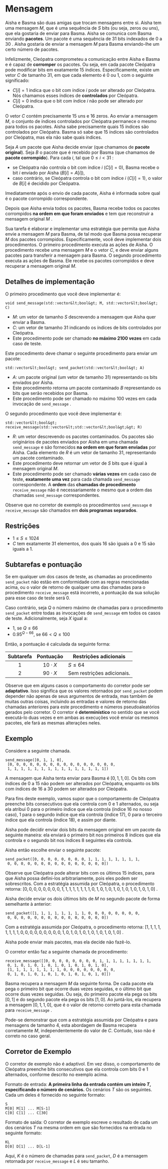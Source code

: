 # Mensagem

Aisha e Basma são duas amigas que trocam mensagens entre si.
Aisha tem uma mensagem $M$, que é uma sequência de $S$ bits (ou seja, zeros ou uns), que ela gostaria de enviar para Basma.
Aisha se comunica com Basma enviando **pacotes**.
Um pacote é uma sequência de $31$ bits indexados de $0$ a $30$ .
Aisha gostaria de enviar a mensagem $M$ para Basma
 enviando-lhe um certo número de pacotes.

Infelizmente, Cleópatra comprometeu a comunicação entre Aisha e Basma e é capaz de **corromper** os pacotes.
Ou seja, em cada pacote Cleópatra pode modificar bits em exatamente $15$ índices.
Especificamente, existe um vetor $C$ de tamanho $31$,
 em que cada elemento é $0$ ou $1$, com o seguinte significado:

* $C[i] = 1$
   indica que o bit com índice $i$ pode ser alterado por Cleópatra.
  Nós chamamos esses índices de **controlados** por Cleópatra.
* $C[i] = 0$
   indica que o bit com índice $i$ não pode ser alterado por Cleópatra.

O vetor $C$ contém precisamente $15$ uns e $16$ zeros.
Ao enviar a mensagem $M$, o conjunto de índices controlados por Cleópatra permanece o mesmo para todos os pacotes.
Aisha sabe precisamente quais $15$ índices são controlados por Cleópatra.
Basma só sabe que $15$ índices são controlados por Cleópatra,
 mas ela não sabe quais índices.

Seja $A$ um pacote que Aisha decide enviar
 (que chamamos de **pacote original**).
Seja $B$ o pacote que é recebido por Basma
 (que chamamos de **pacote corrompido**).
Para cada $i$, tal que $0 \leq i < 31$ :
* se Cleópatra não controla o bit com índice $i$ ($C[i]=0$),
   Basma recebe o bit $i$ enviado por Aisha ($B[i]=A[i]$),
* caso contrário, se Cleópatra controla o bit com índice $i$ ($C[i]=1$),
   o valor de $B[i]$ é decidido por Cleópatra.

Imediatamente após o envio de cada pacote,
 Aisha é informada sobre qual é o pacote corrompido correspondente.

Depois que Aisha envia todos os pacotes,
 Basma recebe todos os pacotes corrompidos **na ordem em que foram enviados**
 e tem que reconstruir a mensagem original $M$ .

Sua tarefa é elaborar e implementar uma estratégia que permita que Aisha envie a mensagem $M$ para Basma, de tal modo que Basma possa recuperar $M$ dos pacotes corrompidos.
Especificamente, você deve implementar dois procedimentos.
O primeiro procedimento executa as ações de Aisha.
O procedimento recebe uma mensagem $M$
 e o vetor $C$,
 e deve enviar alguns pacotes para transferir a mensagem para Basma.
O segundo procedimento executa as ações de Basma.
Ele recebe os pacotes corrompidos
 e deve recuperar a mensagem original $M$.

## Detalhes de implementação

O primeiro procedimento que você deve implementar é:

```
void send_message(std::vector&lt;bool&gt; M, std::vector&lt;bool&gt; C)
```

* $M$: um vetor de tamanho $S$ descrevendo
   a mensagem que Aisha quer enviar a Basma.
* $C$: um vetor de tamanho $31$
   indicando os índices de bits controlados por Cleópatra.
* Este procedimento pode ser chamado **no máximo 2100 vezes** em cada caso de teste.

Este procedimento deve chamar o seguinte procedimento para enviar um pacote:

```
std::vector&lt;bool&gt; send_packet(std::vector&lt;bool&gt; A)
```

* $A$: um pacote original (um vetor de tamanho $31$)
   representando os bits enviados por Aisha.
* Este procedimento retorna um pacote contaminado $B$
   representando os bits que serão recebidos por Basma.
* Este procedimento pode ser chamado no máximo $100$ vezes
   em cada invocação de `send_message` .

O segundo procedimento que você deve implementar é:

```
std::vector&lt;bool&gt; receive_message(std::vector&lt;std::vector&lt;bool&gt;&gt; R)
```

* $R$: um vetor descrevendo os pacotes contaminados.
  Os pacotes são originários de pacotes enviados por Aisha em uma chamada `send_message`
   e são fornecidos **na ordem em que foram enviadas** por Aisha.
  Cada elemento de $R$ é um vetor de tamanho $31$, representando um pacote contaminado.
* Este procedimento deve retornar um vetor de $S$ bits
   que é igual à mensagem original $M$.
* Este procedimento pode ser chamado **várias vezes** em cada caso de teste,
   **exatamente uma vez** para cada chamada `send_message` correspondente.
  A **ordem** das **chamadas de procedimento** `receive_message`
   não é necessariamente o mesmo que a ordem das chamadas `send_message` correspondentes.

Observe que no corretor de exemplo os procedimentos `send_message` e `receive_message` são chamados em **dois programas separados**.

## Restrições

* $1 \leq S \leq 1024$
* $C$ tem exatamente $31$ elementos, dos quais $16$ são iguais a $0$ e $15$ são iguais a $1$.

## Subtarefas e pontuação

Se em qualquer um dos casos de teste, as chamadas ao procedimento ``send_packet`` não estão em conformidade com as regras mencionadas acima, ou o valor de retorno de qualquer uma das chamadas para o procedimento `receive_message` está incorreto, a pontuação da sua solução para esse caso de teste será $0$.

Caso contrário, seja $Q$ o número máximo de chamadas para o procedimento `send_packet` entre todas as invocações de `send_message` em todos os casos de teste.
Adicionalmente, seja $X$ igual a:
- $1$, se $Q \leq 66$
- $0.95 ^ {Q - 66}$, se $66 < Q \leq 100$

Então, a pontuação é calculada da seguinte forma:

| Subtarefa | Pontuação | Restrições adicionais |
| :-----: | :----: | ---------------------- |
| 1 | $10 \cdot X$ | $S \leq 64$
| 2 | $90 \cdot X$ | Sem restrições adicionais.
 
Observe que em alguns casos o comportamento do corretor pode ser **adaptativo**. 
Isso significa que os valores retornados por `send_packet` podem depender não apenas de seus argumentos de entrada, mas também de muitas outras coisas, incluindo as entradas e valores de retorno das chamadas anteriores para este procedimento e números pseudoaleatórios gerados pelo corretor. 
O corretor é **determinístico** no sentido que se você executá-lo duas vezes e em ambas as execuções você enviar os mesmos pacotes, ele fará as mesmas alterações neles.

## Exemplo

Considere a seguinte chamada.

```
send_message([0, 1, 1, 0],
 [0, 0, 0, 0, 0, 0, 0, 0, 0, 0, 0, 0, 0, 0, 0, 0,
 1, 1, 1, 1, 1, 1, 1, 1, 1, 1, 1, 1, 1, 1, 1])
```

A mensagem que Aisha tenta enviar para Basma é $[0, 1, 1, 0]$. Os bits com índices de $0$ a $15$ não podem ser alterados por Cleópatra, enquanto os bits com índices de $16$ a $30$ podem ser alterados por Cleópatra.

Para fins deste exemplo, vamos supor que o comportamento de Cleópatra preenche bits consecutivos que ela controla com $0$ e $1$ alternados, ou seja ela atribui
 $0$ para o primeiro índice que ela controla (índice $16$ no nosso caso),
 $1$ para o segundo índice que ela controla (índice $17$),
 $0$ para o terceiro índice que ela controla (índice $18$),
 e assim por diante.

Aisha pode decidir enviar dois bits da mensagem original em um pacote da seguinte maneira:
 ela enviará o primeiro bit nos primeiros $8$ índices que ela controla
 e o segundo bit nos índices $8$ seguintes ela controla.

Aisha então escolhe enviar o seguinte pacote:

```
send_packet([0, 0, 0, 0, 0, 0, 0, 0, 1, 1, 1, 1, 1, 1, 1, 1,
 0, 0, 0, 0, 0, 0, 0, 0, 0, 0, 0, 0, 0, 0, 0])
```

Observe que Cleópatra pode alterar bits com os últimos $15$ índices,
 para que Aisha possa defini-los arbitrariamente, pois eles podem ser sobrescritos.
Com a estratégia assumida por Cleópatra, o procedimento retorna:
 $[0, 0, 0, 0, 0, 0, 0, 0, 1, 1, 1, 1, 1, 1, 1, 1, 0, 1, 0, 1, 0, 1, 0, 1, 0, 1, 0, 1, 0, 1, 0]$ .

Aisha decide enviar os dois últimos bits de $M$ no segundo pacote de forma semelhante à anterior:

```
send_packet([1, 1, 1, 1, 1, 1, 1, 1, 0, 0, 0, 0, 0, 0, 0, 0,
 0, 0, 0, 0, 0, 0, 0, 0, 0, 0, 0, 0, 0, 0, 0])
```

Com a estratégia assumida por Cleópatra, o procedimento retorna:
 $[1, 1, 1, 1, 1, 1, 1, 1, 0, 0, 0, 0, 0, 0, 0, 0, 0, 1, 0, 1, 0, 1, 0, 1, 0, 1, 0, 1, 0, 1, 0]$ .

Aisha pode enviar mais pacotes, mas ela decide não fazê-lo.

O corretor então faz a seguinte chamada de procedimento:

```
receive_message([[0, 0, 0, 0, 0, 0, 0, 0, 1, 1, 1, 1, 1, 1, 1, 1,
 0, 1, 0, 1, 0, 1, 0, 1, 0, 1, 0, 1, 0, 1, 0],
 [1, 1, 1, 1, 1, 1, 1, 1, 0, 0, 0, 0, 0, 0, 0, 0,
 0, 1, 0, 1, 0, 1, 0, 1, 0, 1, 0, 1, 0, 1, 0]])
```

Basma recupera a mensagem $M$ da seguinte forma.
De cada pacote ela pega o primeiro bit que ocorre duas vezes seguidas,
e o último bit que ocorre duas vezes seguidas.
Ou seja, do primeiro pacote ela pega os bits $[0, 1]$ e do segundo
pacote ela pega os bits $[1, 0]$.
Ao juntá-los, ela recupera a mensagem $[0, 1, 1, 0]$,
que é o valor de retorno correto para esta chamada para `receive_message` .

Pode-se demonstrar que com a estratégia assumida por Cleópatra e para mensagens de tamanho $4$, esta abordagem de Basma recupera corretamente $M$, independentemente do valor de $C$.
Contudo, isso não é correto no caso geral.

## Corretor de Exemplo

O corretor de exemplo não é adaptivol.
Em vez disso, o comportamento de Cleópatra preenche bits consecutivos que ela controla com bits $0$ e $1$ alternados, conforme descrito no exemplo acima.

Formato de entrada: **A primeira linha da entrada contém um inteiro $T$, especificando o número de cenários.**
Os cenários $T$ são os seguintes.
Cada um deles é fornecido no seguinte formato:

```
S
M[0] M[1] ... M[S-1]
C[0] C[1] ... C[30]
```

Formato de saída:
O corretor de exemplo escreve o resultado de cada um dos cenários $T$
 na mesma ordem em que são fornecidos na entrada no seguinte formato:

```
KL
D[0] D[1] ... D[L-1]
```

Aqui, $K$ é o número de chamadas para `send_packet`, $D$ é a mensagem retornada por `receive_message` e $L$ é seu tamanho.
